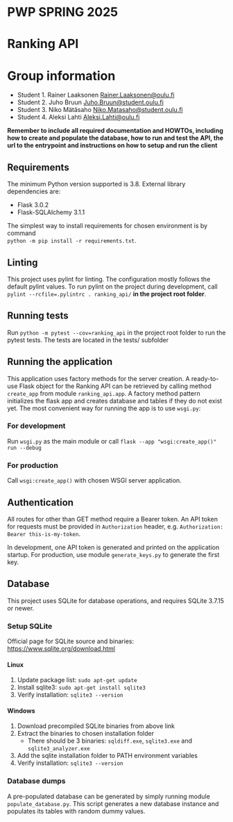 # PWP SPRING 2025
# Ranking API
# Group information
* Student 1. Rainer Laaksonen  Rainer.Laaksonen@oulu.fi
* Student 2. Juho Bruun  Juho.Bruun@student.oulu.fi
* Student 3. Niko Mätäsaho  Niko.Matasaho@student.oulu.fi
* Student 4. Aleksi Lahti Aleksi.Lahti@oulu.fi

__Remember to include all required documentation and HOWTOs, including how to create and populate the database, how to 
run and test the API, the url to the entrypoint and instructions on how to setup and run the client__


## Requirements

The minimum Python version supported is 3.8. External library dependencies are:

- Flask 3.0.2
- Flask-SQLAlchemy 3.1.1

The simplest way to install requirements for chosen environment is by command  
`python -m pip install -r requirements.txt`.

## Linting

This project uses pylint for linting. The configuration mostly follows the default pylint values. 
To run pylint on the project during development, call `pylint --rcfile=.pylintrc . ranking_api/` **in the project root folder**.

## Running tests

Run `python -m pytest --cov=ranking_api` in the project root folder to run the pytest tests.
The tests are located in the tests/ subfolder

## Running the application

This application uses factory methods for the server creation. A ready-to-use Flask object for the Ranking API can be 
retrieved by calling method `create_app` from module `ranking_api.app`. A factory method pattern initializes the 
flask app and creates database and tables if they do not exist yet. The most convenient way for running the app is to 
use `wsgi.py`:

### For development

Run `wsgi.py` as the main module or call `flask --app "wsgi:create_app()" run --debug`

### For production

Call `wsgi:create_app()` with chosen WSGI server application.

## Authentication

All routes for other than GET method require a Bearer token. An API token for requests must be provided in 
`Authorization` header, e.g. `Authorization: Bearer this-is-my-token`.

In development, one API token is generated and printed on the application startup. For production, use module 
`generate_keys.py` to generate the first key.

## Database

This project uses SQLite for database operations, and requires SQLite 3.7.15 or newer.

### Setup SQLite

Official page for SQLite source and binaries: https://www.sqlite.org/download.html

#### Linux

1. Update package list: `sudo apt-get update`
2. Install sqlite3: `sudo apt-get install sqlite3`
3. Verify installation: `sqlite3 --version`

#### Windows

1. Download precompiled SQLite binaries from above link
2. Extract the binaries to chosen installation folder
   - There should be 3 binaries: `sqldiff.exe`, `sqlite3.exe` and `sqlite3_analyzer.exe`
3. Add the sqlite installation folder to PATH environment variables
4. Verify installation: `sqlite3 --version`

### Database dumps

A pre-populated database can be generated by simply running module `populate_database.py`. This script generates
a new database instance and populates its tables with random dummy values.
